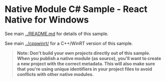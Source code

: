 # Native Module C# Sample - React Native for Windows

See main [../README.md](../README.md) for details of this sample.

See main [../cppwinrt/](../cppwinrt/) for a C++/WinRT version of this sample.

>**Note: Don't build your own projects directly out of this sample. When you publish a native module (as source), you'll want to create a new project with the correct metadata. This will also make sure that you're using unique identifiers in your project files to avoid conflicts with other native modules.**
